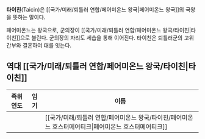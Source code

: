 **타이친**(Taicin)은 [[국가/미래/퇴틀러 연합/페어미온느 왕국|페어미온느 왕국]]의 국왕을 뜻하는 말이다.

페어미온느는 왕국으로, 군의장이 [[국가/미래/퇴틀러 연합/페어미온느 왕국/타이친|타이친]]으로 불린다. 군의장의 자리도 세습을 통해 이어진다. 타이친은 퇴틀러군의 고위 간부와 결혼하여 대를 잇는다.

## 역대 [[국가/미래/퇴틀러 연합/페어미온느 왕국/타이친|타이친]]

| 즉위연도 | 임기  | 이름                                                               |
| ---- | --- | ---------------------------------------------------------------- |
|      |     | [[국가/미래/퇴틀러 연합/페어미온느 왕국/타이친/페어미온느 호스터메어티크\|페어미온느 호스터메어티크]] |


